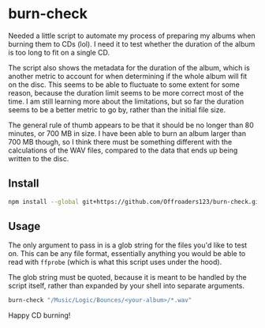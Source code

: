 # burn-check

Needed a little script to automate my process of preparing my albums when burning them to CDs (lol). I need it to test whether the duration of the album is too long to fit on a single CD.

The script also shows the metadata for the duration of the album, which is another metric to account for when determining if the whole album will fit on the disc. This seems to be able to fluctuate to some extent for some reason, because the duration limit seems to be more correct most of the time. I am still learning more about the limitations, but so far the duration seems to be a better metric to go by, rather than the initial file size.

The general rule of thumb appears to be that it should be no longer than 80 minutes, or 700 MB in size. I have been able to burn an album larger than 700 MB though, so I think there must be something different with the calculations of the WAV files, compared to the data that ends up being written to the disc.

## Install

```sh
npm install --global git+https://github.com/Offroaders123/burn-check.git
```

## Usage

The only argument to pass in is a glob string for the files you'd like to test on. This can be any file format, essentially anything you would be able to read with `ffprobe` (which is what this script uses under the hood).

The glob string must be quoted, because it is meant to be handled by the script itself, rather than expanded by your shell into separate arguments.

```sh
burn-check "/Music/Logic/Bounces/<your-album>/*.wav"
```

Happy CD burning!

